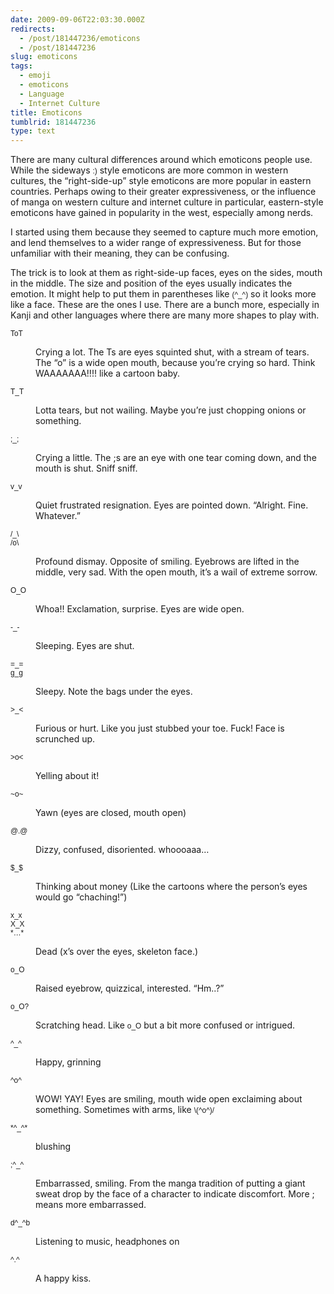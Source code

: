 ```yaml
---
date: 2009-09-06T22:03:30.000Z
redirects:
  - /post/181447236/emoticons
  - /post/181447236
slug: emoticons
tags:
  - emoji
  - emoticons
  - Language
  - Internet Culture
title: Emoticons
tumblrid: 181447236
type: text
---
```

<p>There are many cultural differences around which emoticons people use.  While the sideways <code style="font-family:Helvetica, Arial, sans-serif">:)</code> style emoticons are more common in western cultures, the &ldquo;right-side-up&rdquo; style emoticons are more popular in eastern countries.  Perhaps owing to their greater expressiveness, or the influence of manga on western culture and internet culture in particular, eastern-style emoticons have gained in popularity in the west, especially among nerds.</p>

<p>I started using them because they seemed to capture much more emotion, and lend themselves to a wider range of expressiveness.  But for those unfamiliar with their meaning, they can be confusing.</p>

<p>The trick is to look at them as right-side-up faces, eyes on the sides, mouth in the middle.  The size and position of the eyes usually indicates the emotion.  It might help to put them in parentheses like <code style="font-family:Helvetica, Arial, sans-serif">(^_^)</code> so it looks more like a face.  These are the ones I use.  There are a bunch more, especially in Kanji and other languages where there are many more shapes to play with.</p>

<dl><dt>
        <code style="font-family:Helvetica, Arial, sans-serif">ToT</code>
    </dt>
    <dd>
        <p>
            Crying a lot. The Ts are eyes squinted shut, with a stream of tears. The &ldquo;o&rdquo; is a wide open mouth, because you&rsquo;re crying so hard. Think WAAAAAAA!!!! like a cartoon baby.
        </p>
    </dd>
    <dt>
        <code style="font-family:Helvetica, Arial, sans-serif">T_T</code>
    </dt>
    <dd>
        <p>
            Lotta tears, but not wailing.  Maybe you&rsquo;re just chopping onions or something.
        </p>
    </dd>
    <dt>
        <code style="font-family:Helvetica, Arial, sans-serif">;_;</code>
    </dt>
    <dd>
        <p>
            Crying a little. The ;s are an eye with one tear coming down, and the mouth is shut. Sniff sniff.
        </p>
    </dd>
    <dt>
        <code style="font-family:Helvetica, Arial, sans-serif">v_v</code>
    </dt>
    <dd>
        <p>
            Quiet frustrated resignation. Eyes are pointed down. &ldquo;Alright. Fine. Whatever.&rdquo;
        </p>
    </dd>
    <dt>
        <code style="font-family:Helvetica, Arial, sans-serif">/_\</code><br/><code style="font-family:Helvetica, Arial, sans-serif">/o\</code>
    </dt>
    <dd>
        <p>
            Profound dismay. Opposite of smiling. Eyebrows are lifted in the middle, very sad.  With the open mouth, it&rsquo;s a wail of extreme sorrow.
        </p>
    </dd>
    <dt>
        <code style="font-family:Helvetica, Arial, sans-serif">O_O</code>
    </dt>
    <dd>
        <p>
            Whoa!! Exclamation, surprise. Eyes are wide open.
        </p>
    </dd>
    <dt>
        <code style="font-family:Helvetica, Arial, sans-serif">-_-</code>
    </dt>
    <dd>
        <p>
            Sleeping. Eyes are shut.
        </p>
    </dd>
    <dt>
        <code style="font-family:Helvetica, Arial, sans-serif">=_=</code><br/><code style="font-family:Helvetica, Arial, sans-serif">g_g</code>
    </dt>
    <dd>
        <p>
            Sleepy. Note the bags under the eyes.
        </p>
    </dd>
    <dt>
        <code style="font-family:Helvetica, Arial, sans-serif">&gt;_&lt;</code>
    </dt>
    <dd>
        <p>
            Furious or hurt. Like you just stubbed your toe. Fuck! Face is scrunched up.
        </p>
    </dd>
    <dt>
        <code style="font-family:Helvetica, Arial, sans-serif">&gt;o&lt;</code>
    </dt>
    <dd>
        <p>
            Yelling about it!
        </p>
    </dd>
    <dt>
        <code style="font-family:Helvetica, Arial, sans-serif">~o~</code>
    </dt>
    <dd>
        <p>
            Yawn (eyes are closed, mouth open)
        </p>
    </dd>
    <dt>
        <code style="font-family:Helvetica, Arial, sans-serif">@.@</code>
    </dt>
    <dd>
        <p>
            Dizzy, confused, disoriented. whoooaaa&hellip;
        </p>
    </dd>
    <dt>
        <code style="font-family:Helvetica, Arial, sans-serif">$_$</code>
    </dt>
    <dd>
        <p>
            Thinking about money (Like the cartoons where the person&rsquo;s eyes would go &ldquo;chaching!&rdquo;)
        </p>
    </dd>
    <dt>
        <code style="font-family:Helvetica, Arial, sans-serif">x_x</code><br/><code style="font-family:Helvetica, Arial, sans-serif">X_X</code><br/><code style="font-family:Helvetica, Arial, sans-serif">*…*</code>
    </dt>
    <dd>
        <p>
            Dead (x&rsquo;s over the eyes, skeleton face.)
        </p>
    </dd>
    <dt>
        <code style="font-family:Helvetica, Arial, sans-serif">o_O</code>
    </dt>
    <dd>
        <p>
            Raised eyebrow, quizzical, interested. &ldquo;Hm..?&rdquo;
        </p>
    </dd>
    <dt>
        <code style="font-family:Helvetica, Arial, sans-serif">o_O?</code>
    </dt>
    <dd>
        <p>
            Scratching head. Like <code style="font-family:Helvetica, Arial, sans-serif">o_O</code> but a bit more confused or intrigued.
        </p>
    </dd>
    <dt>
        <code style="font-family:Helvetica, Arial, sans-serif">^_^</code>
    </dt>
    <dd>
        <p>
            Happy, grinning
        </p>
    </dd>
    <dt>
        <code style="font-family:Helvetica, Arial, sans-serif">^o^</code>
    </dt>
    <dd>
        <p>
            WOW! YAY! Eyes are smiling, mouth wide open exclaiming about something. Sometimes with arms, like <code style="font-family:Helvetica, Arial, sans-serif">\(^o^)/</code>
        </p>
    </dd>
    <dt>
        <code style="font-family:Helvetica, Arial, sans-serif">*^_^*</code>
    </dt>
    <dd>
        <p>
            blushing
        </p>
    </dd>
    <dt>
        <code style="font-family:Helvetica, Arial, sans-serif">;^_^</code>
    </dt>
    <dd>
        <p>
            Embarrassed, smiling. From the manga tradition of putting a giant sweat drop by the face of a character to indicate discomfort. More ; means more embarrassed.
        </p>
    </dd>
    <dt>
        <code style="font-family:Helvetica, Arial, sans-serif">d^_^b</code>
    </dt>
    <dd>
        <p>
            Listening to music, headphones on
        </p>
    </dd>
    <dt>
        <code style="font-family:Helvetica, Arial, sans-serif">^.^</code>
    </dt>
    <dd>
        <p>
            A happy kiss.
        </p>
    </dd>
</dl>
